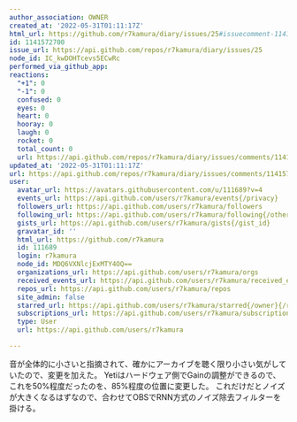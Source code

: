 ```yaml
---
author_association: OWNER
created_at: '2022-05-31T01:11:17Z'
html_url: https://github.com/r7kamura/diary/issues/25#issuecomment-1141572700
id: 1141572700
issue_url: https://api.github.com/repos/r7kamura/diary/issues/25
node_id: IC_kwDOHTcevs5ECwRc
performed_via_github_app: 
reactions:
  "+1": 0
  "-1": 0
  confused: 0
  eyes: 0
  heart: 0
  hooray: 0
  laugh: 0
  rocket: 0
  total_count: 0
  url: https://api.github.com/repos/r7kamura/diary/issues/comments/1141572700/reactions
updated_at: '2022-05-31T01:11:17Z'
url: https://api.github.com/repos/r7kamura/diary/issues/comments/1141572700
user:
  avatar_url: https://avatars.githubusercontent.com/u/111689?v=4
  events_url: https://api.github.com/users/r7kamura/events{/privacy}
  followers_url: https://api.github.com/users/r7kamura/followers
  following_url: https://api.github.com/users/r7kamura/following{/other_user}
  gists_url: https://api.github.com/users/r7kamura/gists{/gist_id}
  gravatar_id: ''
  html_url: https://github.com/r7kamura
  id: 111689
  login: r7kamura
  node_id: MDQ6VXNlcjExMTY4OQ==
  organizations_url: https://api.github.com/users/r7kamura/orgs
  received_events_url: https://api.github.com/users/r7kamura/received_events
  repos_url: https://api.github.com/users/r7kamura/repos
  site_admin: false
  starred_url: https://api.github.com/users/r7kamura/starred{/owner}{/repo}
  subscriptions_url: https://api.github.com/users/r7kamura/subscriptions
  type: User
  url: https://api.github.com/users/r7kamura

---
```

音が全体的に小さいと指摘されて、確かにアーカイブを聴く限り小さい気がしていたので、変更を加えた。
Yetiはハードウェア側でGainの調整ができるので、これを50%程度だったのを、85%程度の位置に変更した。
これだけだとノイズが大きくなるはずなので、合わせてOBSでRNN方式のノイズ除去フィルターを掛ける。